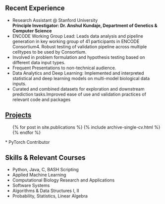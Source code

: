 ## Recent Experience
  * Research Assistant @ Stanford University <br> 
  <b> Principle Investigator: Dr. Anshul Kundaje, Department of Genetics & Computer Science</b>
  * ENCODE Working Group Lead:  Leads data analysis and pipeline generation in key working group of 41 participants in ENCODE Consortium4. Robust testing of validation pipeline across multiple celltypes to be used by Consortium.
  * Involved in problem formulation and hypothesis testing based on different data input types.
  * Frequent Presentations to non-technical audience.
  * Data Analytics and Deep Learning:  Implemented and interpreted statistical and deep learning models on multi-model biological data inputs.
  * Curated and combined datasets for exploration and downstream prediction tasks.Improved ease of use and validation practices of relevant code and packages

## [Projects](https://kmualim.github.io/publications/)
  <ul>{% for post in site.publications %}
    {% include archive-single-cv.html %}
  {% endfor %}</ul>
  * PyTorch Contributor
  
## Skills & Relevant Courses
* Python, Java, C, BASH Scripting
* Applied Machine Learning 
* Computational Biology Research and Applications
* Software Systems
* Algorithms & Data Structures I, II
* Probability, Statistics, Linear Algebra
